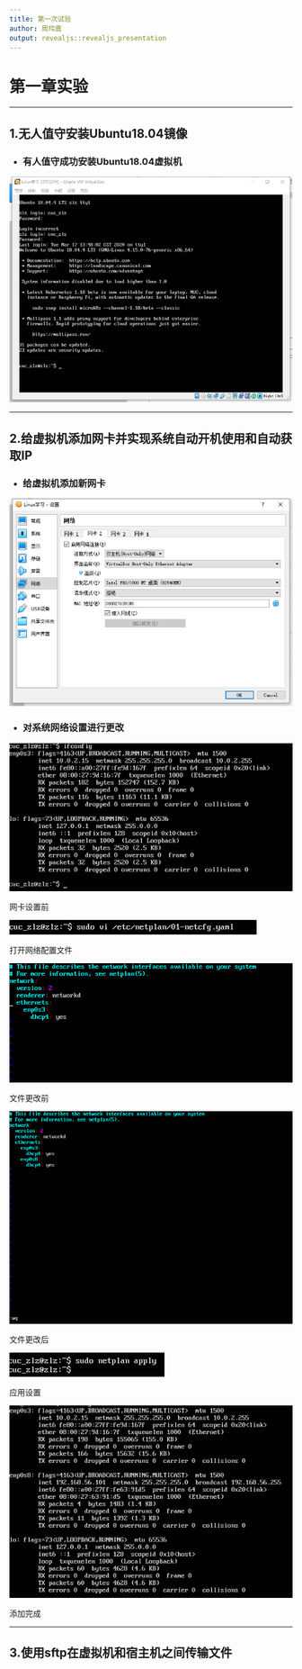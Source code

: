 ```yaml
---
title: 第一次试验
author: 周玲震
output: revealjs::revealjs_presentation
---
```


# 第一章实验

---

## 1.无人值守安装Ubuntu18.04镜像

* ### 有人值守成功安装Ubuntu18.04虚拟机

![](images/exp0x01/有人值守安装Ubuntu.jpg)

---

## 2.给虚拟机添加网卡并实现系统自动开机使用和自动获取IP

* ### 给虚拟机添加新网卡

![](images/exp0x01/添加新网卡.png)

* ### 对系统网络设置进行更改

![](images/exp0x01/网卡设置前.png)

网卡设置前

![](images/exp0x01/打开网络配置文件.png)

打开网络配置文件

![](images/exp0x01/网络配置文件更改前.png)

文件更改前

![](images/exp0x01/网络配置文件更改后.png)

文件更改后

![](images/exp0x01/应用网络设置.png)

应用设置

![](images/exp0x01/网卡添加完成.png)

添加完成

---

## 3.使用sftp在虚拟机和宿主机之间传输文件